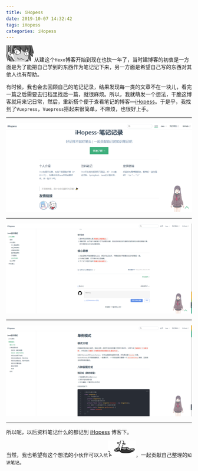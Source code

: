 ```yaml
---
title: iHopess
date: 2019-10-07 14:32:42
tags: iHopess
categories: iHopess
---
```


<img src="../images/美琴.gif" alt="" data-action="zoom" style="display: inline-block;">从建这个`Hexo`博客开始到现在也快一年了，当时建博客的初衷是一方面是为了能把自己学到的东西作为笔记记下来，另一方面是希望自己写的东西对其他人也有帮助。

有时候，我也会去回顾自己的笔记记录，结果发现每一类的文章不在一块儿，看完一篇之后需要去归档里找后一篇，就很麻烦。所以，我就萌发一个想法，干脆这博客就用来记日常，然后，重新搭个便于查看笔记的博客—[iHopess](https://ihopess.layne666.cn/)。于是乎，我找到了`Vuepress`，`Vuepress`搭起来很简单，不麻烦，也很好上手。

---

![iHopess](../images/iHopess/1.png)<!--more-->

---

![iHopess](../images/iHopess/2.png)

---

![iHopess](../images/iHopess/3.png)

---

所以呢，以后资料笔记什么的都记到 [iHopess](https://ihopess.layne666.cn/) 博客下。

当然，我也希望有这个想法的小伙伴可以`入坑`<img src="../images/入坑.gif" alt="" data-action="zoom" style="display: inline-block;">，一起贡献自己整理的`知识笔记`。

